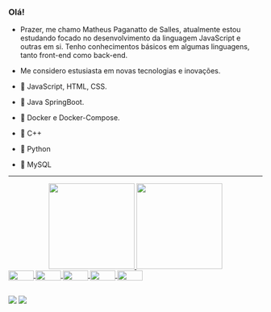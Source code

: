 ### Olá!

- Prazer, me chamo Matheus Paganatto de Salles, atualmente estou estudando focado no desenvolvimento da linguagem JavaScript e outras em si. Tenho conhecimentos básicos em algumas linguagens, tanto front-end como back-end.

- Me considero estusiasta em novas tecnologias e inovações.

- 🌱 JavaScript, HTML, CSS.
- 🌱 Java SpringBoot.
- 🌱 Docker e Docker-Compose.
- 🌱 C++
- 🌱 Python
- 🌱 MySQL
<hr>


<div align="center">
  <a href="https://github.com/MatheusSalles07">
  <img height="170em" src="https://github-readme-stats.vercel.app/api?username=MatheusSalles07&show_icons=true&theme=dracula&include_all_commits=true&count_private=true"/>
  <img height="170em" src="https://github-readme-stats.vercel.app/api/top-langs/?username=MatheusSalles07&layout=compact&langs_count=7&theme=dracula"/>
</div>
  
  <div style="display: inline_block">
  <img align="center" alt="" height="20" width="50" src="https://img.shields.io/badge/Java-ED8B00?style=for-the-badge&logo=java&logoColor=white" />
  <img align="center" alt="" height="20" width="50" src="https://img.shields.io/badge/Spring-6DB33F?style=for-the-badge&logo=spring&logoColor=white" />
  <img align="center" alt="" height="20" width="50" src="https://img.shields.io/badge/MySQL-005C84?style=for-the-badge&logo=mysql&logoColor=white" />
  <img align="center" alt="" height="20" width="50" src="https://img.shields.io/badge/GitHub-100000?style=for-the-badge&logo=github&logoColor=white" />
  <img align="center" alt="" height="20" width="50" src="https://img.shields.io/badge/Docker-6495ED?style=for-the-badge&logo=docker&logoColor=white" />
</div>

  ##
  
<div>
   <a href="https://discord.gg/" target="_blank"><img src="https://img.shields.io/badge/Discord-7289DA?style=for-the-badge&logo=discord&logoColor=white" target="_blank"></a> 
  <a href="https://www.linkedin.com/in/matheus-salles-0979a1210/" target="_blank"><img src="https://img.shields.io/badge/-LinkedIn-%230077B5?style=for-the-badge&logo=linkedin&logoColor=white" target="_blank"></a> 
</div>
